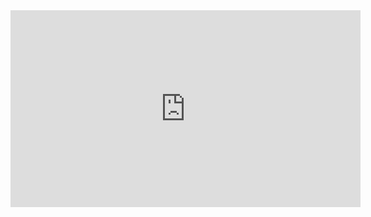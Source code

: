 

<iframe 
    width="560" 
    height="315" 
    src="https://youtu.be/9Ub30X64o3E?si=QYosDlHZ6CH9qNBm" 
    title="YouTube video player" 
    frameborder="0" 
    allow="accelerometer; autoplay; clipboard-write; encrypted-media; gyroscope; picture-in-picture" 
    allowfullscreen>
</iframe>


